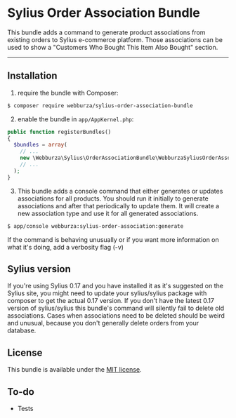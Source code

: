# Sylius Order Association Bundle

This bundle adds a command to generate product associations from existing orders to Sylius e-commerce platform. Those
associations can be used to show a "Customers Who Bought This Item Also Bought" section.

---

## Installation

  1. require the bundle with Composer:

  ```bash
  $ composer require webburza/sylius-order-association-bundle
  ```

  2. enable the bundle in `app/AppKernel.php`:

  ```php
  public function registerBundles()
  {
    $bundles = array(
      // ...
      new \Webburza\Sylius\OrderAssociationBundle\WebburzaSyliusOrderAssociationBundle(),
      // ...
    );
  }
  ```

  3. This bundle adds a console command that either generates or updates associations for all products. You should run
  it initially to generate associations and after that periodically to update them. It will create a new association
  type and use it for all generated associations.

  ```bash
  $ app/console webburza:sylius-order-association:generate
  ```

  If the command is behaving unusually or if you want more information on what it's doing, add a verbosity flag (-v)

## Sylius version

  If you're using Sylius 0.17 and you have installed it as it's suggested on the Sylius site, you might need to update
  your sylius/sylius package with composer to get the actual 0.17 version. If you don't have the latest 0.17 version of sylius/sylius
  this bundle's command will silently fail to delete old associations. Cases when associations need to be deleted should
  be weird and unusual, because you don't generally delete orders from your database.

## License

This bundle is available under the [MIT license](LICENSE).

## To-do

- Tests
